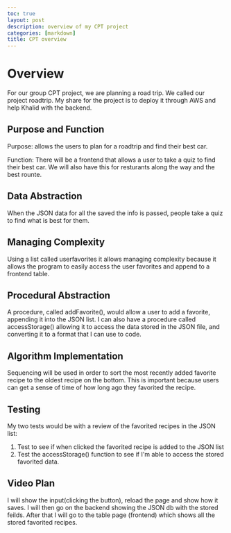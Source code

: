 ```yaml
---
toc: true
layout: post
description: overview of my CPT project
categories: [markdown]
title: CPT overview
---
```


# Overview
For our group CPT project, we are planning a road trip. We called our project roadtrip. My share for the project is to deploy it through AWS and help Khalid with the backend. 
## Purpose and Function
Purpose: allows the users to plan for a roadtrip and find their best car.

​Function: There will be a frontend that allows a user to take a quiz to find their best car. We will also have this for resturants along the way and the best rounte.

## Data Abstraction
When the JSON data for all the saved the info is passed, people take a quiz to find what is best for them. 


## Managing Complexity
Using a list called userfavorites it allows managing complexity because it allows the program to easily access the user favorites and append to a frontend table.


## Procedural Abstraction
A procedure, called addFavorite(), would allow a user to add a favorite, appending it into the JSON list. I can also have a procedure called accessStorage() allowing it to access the data stored in the JSON file, and converting it to a format that I can use to code.


## Algorithm Implementation

Sequencing will be used in order to sort the most recently added favorite recipe to the oldest recipe on the bottom. This is important because users can get a sense of time of how long ago they favorited the recipe.


## Testing
My two tests would be with a review of the favorited recipes in the JSON list:
1. Test to see if when clicked the favorited recipe is added to the JSON list 
2. Test the accessStorage() function to see if I'm able to access the stored favorited data.

## Video Plan

I will show the input(clicking the button), reload the page and show how it saves. I will then go on the backend showing the JSON db with the stored feilds. After that I will go to the table page (frontend) which shows all the stored favorited recipes.
